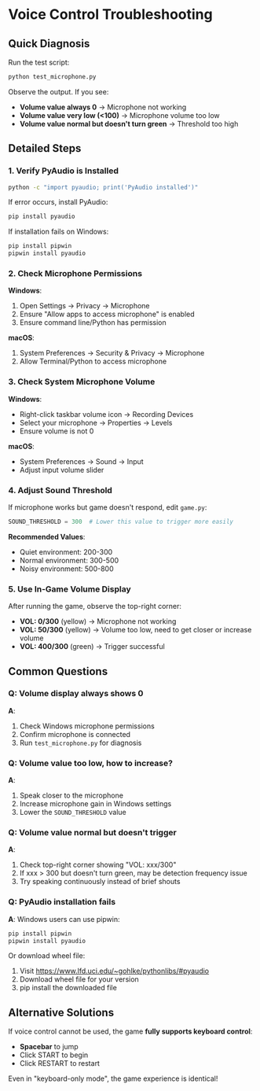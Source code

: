 # Voice Control Troubleshooting

## Quick Diagnosis

Run the test script:
```bash
python test_microphone.py
```

Observe the output. If you see:
- **Volume value always 0** → Microphone not working
- **Volume value very low (<100)** → Microphone volume too low
- **Volume value normal but doesn't turn green** → Threshold too high

## Detailed Steps

### 1. Verify PyAudio is Installed

```bash
python -c "import pyaudio; print('PyAudio installed')"
```

If error occurs, install PyAudio:
```bash
pip install pyaudio
```

If installation fails on Windows:
```bash
pip install pipwin
pipwin install pyaudio
```

### 2. Check Microphone Permissions

**Windows**:
1. Open Settings → Privacy → Microphone
2. Ensure "Allow apps to access microphone" is enabled
3. Ensure command line/Python has permission

**macOS**:
1. System Preferences → Security & Privacy → Microphone
2. Allow Terminal/Python to access microphone

### 3. Check System Microphone Volume

**Windows**:
- Right-click taskbar volume icon → Recording Devices
- Select your microphone → Properties → Levels
- Ensure volume is not 0

**macOS**:
- System Preferences → Sound → Input
- Adjust input volume slider

### 4. Adjust Sound Threshold

If microphone works but game doesn't respond, edit `game.py`:

```python
SOUND_THRESHOLD = 300  # Lower this value to trigger more easily
```

**Recommended Values**:
- Quiet environment: 200-300
- Normal environment: 300-500
- Noisy environment: 500-800

### 5. Use In-Game Volume Display

After running the game, observe the top-right corner:
- **VOL: 0/300** (yellow) → Microphone not working
- **VOL: 50/300** (yellow) → Volume too low, need to get closer or increase volume
- **VOL: 400/300** (green) → Trigger successful

## Common Questions

### Q: Volume display always shows 0
**A**: 
1. Check Windows microphone permissions
2. Confirm microphone is connected
3. Run `test_microphone.py` for diagnosis

### Q: Volume value too low, how to increase?
**A**: 
1. Speak closer to the microphone
2. Increase microphone gain in Windows settings
3. Lower the `SOUND_THRESHOLD` value

### Q: Volume value normal but doesn't trigger
**A**: 
1. Check top-right corner showing "VOL: xxx/300"
2. If xxx > 300 but doesn't turn green, may be detection frequency issue
3. Try speaking continuously instead of brief shouts

### Q: PyAudio installation fails
**A**: 
Windows users can use pipwin:
```bash
pip install pipwin
pipwin install pyaudio
```

Or download wheel file:
1. Visit https://www.lfd.uci.edu/~gohlke/pythonlibs/#pyaudio
2. Download wheel file for your version
3. pip install the downloaded file

## Alternative Solutions

If voice control cannot be used, the game **fully supports keyboard control**:
- **Spacebar** to jump
- Click START to begin
- Click RESTART to restart

Even in "keyboard-only mode", the game experience is identical!


